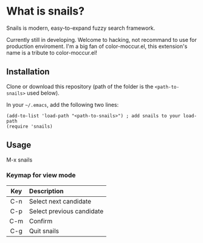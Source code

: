 # What is snails?
Snails is modern, easy-to-expand fuzzy search framework.

Currently still in developing.
Welcome to hacking, not recommand to use for production enviroment.
I'm a big fan of color-moccur.el, this extension's name is a tribute to color-moccur.el!

## Installation
Clone or download this repository (path of the folder is the `<path-to-snails>` used below).

In your `~/.emacs`, add the following two lines:
```Elisp
(add-to-list 'load-path "<path-to-snails>") ; add snails to your load-path
(require 'snails)
```

## Usage
M-x snails

### Keymap for view mode

| Key        | Description                                                            |
| :--------: | :----                                                                  |
| C-n        | Select next candidate                                                  |
| C-p        | Select previous candidate                                              |
| C-m        | Confirm                                                                |
| C-g        | Quit snails                                                            |
